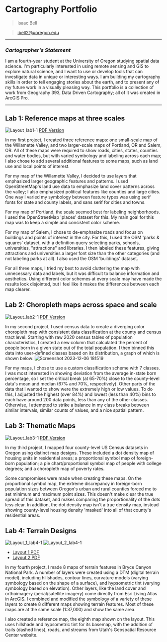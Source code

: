 # Cartography Portfolio
> Isaac Bell

> ibell2@uoregon.edu

***

### *Cartographer's Statement*
I am a fourth-year student at the University of Oregon studying spatial data science. I'm particularly interested in using remote sensing
and GIS to explore natural science, and I want to use or develop tools that can investigate data in unique or interesting ways.
I am building my cartography skills in order to tell engaging stories about the earth, and to present any of my future 
work in a visually pleasing way. This portfolio is a collection of work from Geography 393, Data Driven Cartography; all of it was created in ArcGIS Pro.
***

## Lab 1: Reference maps at three scales
![Layout_lab1-1](https://github.com/ibell13/393_carto/assets/122644517/75aa0cf6-e629-456e-a07d-527e7c736c91)
[PDF Version](./pdfs/Layout_lab1.pdf)

In my first project, I created three reference maps: one small-scale map of the Willamette Valley, and two larger-scale maps of Portland, OR and Salem, OR.
All of these maps were required to show roads, cities, states, counties and water bodies, but with varied symbology and labeling across each map; I also chose to add several
additional features to some maps, such as land use and local points of interest. 

For my map of the Willamette Valley, I decided to use layers that
emphasized larger geographic features and patterns. I used OpenStreetMap's land use data to emphasize land cover patterns across the valley; I also emphasized political
features like counties and large cities. One way I varied my symbology between feature
types was using serif fonts for state and county labels, and sans serif for cities and
towns.

For my map of Portland, the scale seemed best for labeling neighborhoods. I
used the OpenStreetMap 'places' dataset for this. My main
goal for this map was to keep a simple and consistent color scheme.

For my map of Salem, I chose to de-emphasize roads and focus on buildings and
points of interest in the city. For this, I used the OSM 'parks & squares' dataset, with a
definition query selecting parks, schools, universities, "attractions" and libraries. I then
labeled these features, giving attractions and universities a larger font size than the
other categories (and not labeling parks at all). I also used the OSM 'buildings' dataset.

For all three maps, I tried my best to avoid cluttering the map with unnecessary
data and labels, but it was difficult to balance information and aesthetics. Using different color schemes at every scale may have made the results look disjointed, but
I feel like it makes the differences between each map clearer.

## Lab 2: Choropleth maps across space and scale
![Layout_lab2-1](https://github.com/ibell13/393_carto/assets/122644517/b3e15212-216d-4320-8bb2-2f2ba6531c0d)
[PDF Version](/pdfs/Layout_lab2.pdf)

In my second project, I used census data to create a diverging color choropleth map with consistent data classification at the county and census tract level.
Starting with raw 2020 census tables of population characteristics, I created a new column that calculated the percent of people born in a given state out of the total
population. I then binned this data into user-defined classes based on its distribution, a graph of which is shown below:
![Screenshot 2023-12-06 181519](https://github.com/ibell13/393_carto/assets/122644517/977a6698-a096-44c1-ac32-9cbf1bac276d)

For my maps, I chose to use a custom classification scheme with 7 classes. I
was most interested in showing deviation from the average in-state born percentage, so
I set the critical break (at 65-70%) close to the county-level data's mean and median (67% and 70%,
respectively). Other parts of the data that I wanted to show were the extremely high or
low values. To do this, I adjusted the highest (over 84%) and lowest (less than 40%)
bins to each have around 200 data points, less than any of the other classes.
Otherwise, I attempted to strike a balance in my class breaks between similar intervals,
similar counts of values, and a nice spatial pattern.

## Lab 3: Thematic Maps
![Layout_lab3-1](https://github.com/ibell13/393_carto/assets/122644517/ad4edb4c-035b-4615-bc87-b9c2233724c2)
[PDF Version](/pdfs/Layout_lab3.pdf)

In my third project, I mapped four county-level US Census datasets in Oregon using distinct map designs.
These included a dot density map of housing units in residential areas; 
a proportional symbol map of foreign-born population; a pie chart/proportional symbol map of people with college degrees; 
and a choropleth map of poverty rates.

Some compromises were made when creating these maps. On the proportional symbol map, the extreme discrepancy in foreign-born population sizes between Oregon's urban and rural counties 
forced me to set minimum and maximum point sizes. This doesn't make clear the true spread of this dataset, and makes comparing the proportionality of the dots less clear. In addition, the dot density map isn't a true density map, instead showing county-level housing density 'masked' into all of that county's residential areas.

## Lab 4: Terrain Designs
![Layout_1_lab4-1](https://github.com/ibell13/393_carto/assets/122644517/f6834a89-2f1b-4de3-b09f-76ee2f75cec1)
![Layout_2_lab4-1](https://github.com/ibell13/393_carto/assets/122644517/4b1e2afa-d446-4069-bfd2-2056d2e7b977)

- [Layout 1 PDF](/pdfs/Layout_1_lab4.pdf)
- [Layout 2 PDF](/pdfs/Layout_2_lab4.pdf)

In my fourth project, I made 8 maps of terrain features in Bryce Canyon National Park. A number of layers were created using a DTM (digital terrain model), including hillshades, contour lines, 
curvature models (varying symbology based on the shape of a surface), and hypsometric tint (varying symbology based on elevation). Other layers, like the land cover and orthoimagery (aerial/satellite 
imagery) come directly from Esri Living Atlas in ArcGIS. I combined and modified the symbology of a variety of these layers to create 8 different maps showing terrain features.
Most of these maps are at the same scale (1:37,000) and show the same area.

I also created a reference map, the eighth map shown on the layout. This uses hillshade and hypsometric tint for its basemap, with the addition of trails (dashed lines), roads, and streams from Utah's
Geospatial Resource Center website.
